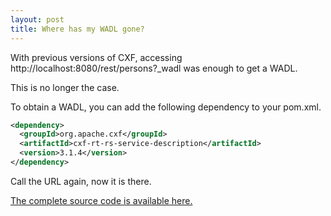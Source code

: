 ```yaml
---
layout: post
title: Where has my WADL gone?
---
```


With previous versions of CXF, accessing http://localhost:8080/rest/persons?_wadl was enough to get a WADL.

This is no longer the case.

To obtain a WADL, you can add the following dependency to your pom.xml.

```xml
<dependency>
  <groupId>org.apache.cxf</groupId>
  <artifactId>cxf-rt-rs-service-description</artifactId>
  <version>3.1.4</version>
</dependency>
```

Call the URL again, now it is there.

[The complete source code is available here.](https://github.com/nadegegriesser/code-samples/tree/1.1.0)
